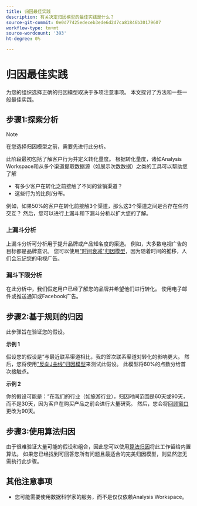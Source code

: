 ```yaml
---
title: 归因最佳实践
description: 有关决定归因模型的最佳实践是什么？
source-git-commit: 0e0d77425edeceb3ede6d2d7ca81846b30179607
workflow-type: tm+mt
source-wordcount: '393'
ht-degree: 0%

---
```



# 归因最佳实践

为您的组织选择正确的归因模型取决于多项注意事项。 本文探讨了方法和一些一般最佳实践。

## 步骤1:探索分析

>[!NOTE]
>在您选择归因模型之前，需要先进行此分析。

此阶段最初包括了解客户行为并定义转化量度。 根据转化量度，诸如Analysis Workspace和从多个渠道提取数据源（如展示次数数据）之类的工具可以帮助您了解

* 有多少客户在转化之前接触了不同的营销渠道？
* 这些行为的比例/分布。

例如，如果50%的客户在转化前接触3个渠道，那么这3个渠道之间是否存在任何交互？
然后，您可以进行上漏斗和下漏斗分析以扩大您的了解。

### 上漏斗分析

上漏斗分析可分析用于提升品牌或产品知名度的渠道。 例如，大多数电视广告的目标都是品牌意识。 您可以使用[&quot;时间衰减&quot;归因模型](/help/analysis-workspace/attribution/models.md)，因为随着时间的推移，人们会忘记您的电视广告。

### 漏斗下限分析

在此分析中，我们假定用户已经了解您的品牌并希望他们进行转化。 使用电子邮件或推送通知或Facebook广告。

## 步骤2:基于规则的归因

此步骤旨在验证您的假设。

**示例 1**

假设您的假设是“与最近联系渠道相比，我的首次联系渠道对转化的影响更大。 然后，您将使用[&quot;反向J曲线&quot;归因模型](/help/analysis-workspace/attribution/models.md)来测试此假设。 此模型将60%的点数分给首次接触点。

**示例 2**

你的假设可能是：“在我们的行业（如旅游行业），归因时间范围是60天或90天，而不是30天，因为客户在购买产品之前会进行大量研究。 然后，您会将[回顾窗口](https://experienceleague.adobe.com/docs/analytics-platform/using/cja-workspace/attribution/models.html?lang=en#lookback-windows)更改为90天。

## 步骤3:使用算法归因

由于很难验证大量可能的假设和组合，因此您可以使用[算法归因](/help/analysis-workspace/attribution/algorithmic.md)将此工作留给内置算法。 如果您已经找到可回答您所有问题且最适合的完美归因模型，则显然您无需执行此步骤。

## 其他注意事项

* 您可能需要使用数据科学家的服务，而不是仅仅依赖Analysis Workspace。
